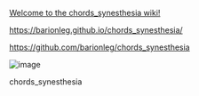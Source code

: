 [Welcome to the chords_synesthesia wiki!
](https://github.com/barionleg/chords_synesthesia/wiki/)

https://barionleg.github.io/chords_synesthesia/

https://github.com/barionleg/chords_synesthesia

![image](https://github.com/aibolem/SemanticDictionary_austereich/assets/102619282/c60e1aff-c69b-44cf-8c83-eb66e36b8830)

chords_synesthesia